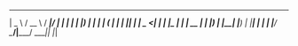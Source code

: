  ____   ____   _____  _____ _    _ 
|  _ \ / __ \ / ____|/ ____| |  | |
| |_) | |  | | (___ | |    | |__| |
|  _ <| |  | |\___ \| |    |  __  |
| |_) | |__| |____) | |____| |  | |
|____/ \____/|_____/ \_____|_|  |_|
                                   
